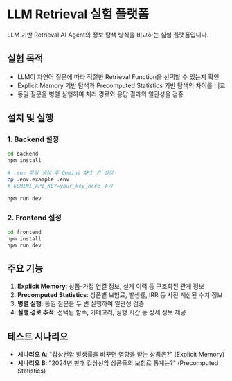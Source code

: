 # LLM Retrieval 실험 플랫폼

LLM 기반 Retrieval AI Agent의 정보 탐색 방식을 비교하는 실험 플랫폼입니다.

## 실험 목적

- LLM이 자연어 질문에 따라 적절한 Retrieval Function을 선택할 수 있는지 확인
- Explicit Memory 기반 탐색과 Precomputed Statistics 기반 탐색의 차이를 비교
- 동일 질문을 병렬 실행하여 처리 경로와 응답 결과의 일관성을 검증

## 설치 및 실행

### 1. Backend 설정

```bash
cd backend
npm install

# .env 파일 생성 후 Gemini API 키 설정
cp .env.example .env
# GEMINI_API_KEY=your_key_here 추가

npm run dev
```

### 2. Frontend 설정

```bash
cd frontend
npm install
npm run dev
```

## 주요 기능

1. **Explicit Memory**: 상품-가정 연결 정보, 설계 이력 등 구조화된 관계 정보
2. **Precomputed Statistics**: 상품별 보험료, 발생률, IRR 등 사전 계산된 수치 정보
3. **병렬 실행**: 동일 질문을 두 번 실행하여 일관성 검증
4. **실행 경로 추적**: 선택된 함수, 카테고리, 실행 시간 등 상세 정보 제공

## 테스트 시나리오

- **시나리오 A**: "갑상선암 발생률을 바꾸면 영향을 받는 상품은?" (Explicit Memory)
- **시나리오 B**: "2024년 판매 갑상선암 상품들의 보험료 통계는?" (Precomputed Statistics)